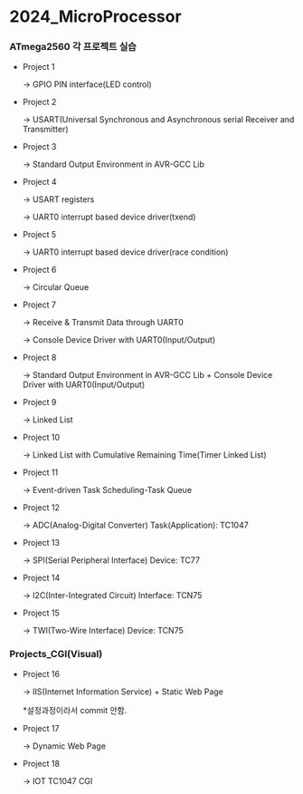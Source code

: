 # 2024_MicroProcessor

### ATmega2560 각 프로젝트 실습
- Project 1
  
  -> GPIO PIN interface(LED control)
  
- Project 2

  -> USART(Universal Synchronous and Asynchronous serial Receiver and Transmitter)
  
- Project 3

  -> Standard Output Environment in AVR-GCC Lib
  
- Project 4

  -> USART registers

  -> UART0 interrupt based device driver(txend)
  
- Project 5
  
  -> UART0 interrupt based device driver(race condition)
  
- Project 6

  -> Circular Queue
   
- Project 7

  -> Receive & Transmit Data through UART0

  -> Console Device Driver with UART0(Input/Output)
  
- Project 8

  -> Standard Output Environment in AVR-GCC Lib + Console Device Driver with UART0(Input/Output)
  
- Project 9

  -> Linked List
  
- Project 10

  -> Linked List with Cumulative Remaining Time(Timer Linked List)
  
- Project 11

  -> Event-driven Task Scheduling-Task Queue
  
- Project 12

  -> ADC(Analog-Digital Converter) Task(Application): TC1047
  
- Project 13

  -> SPI(Serial Peripheral Interface) Device: TC77
  
- Project 14

  -> I2C(Inter-Integrated Circuit) Interface: TCN75
  
- Project 15

  -> TWI(Two-Wire Interface) Device: TCN75

### Projects_CGI(Visual)
- Project 16

  -> IIS(Internet Information Service) + Static Web Page

  *설정과정이라서 commit 안함.
  
- Project 17

  -> Dynamic Web Page
  
- Project 18

  -> IOT TC1047 CGI
